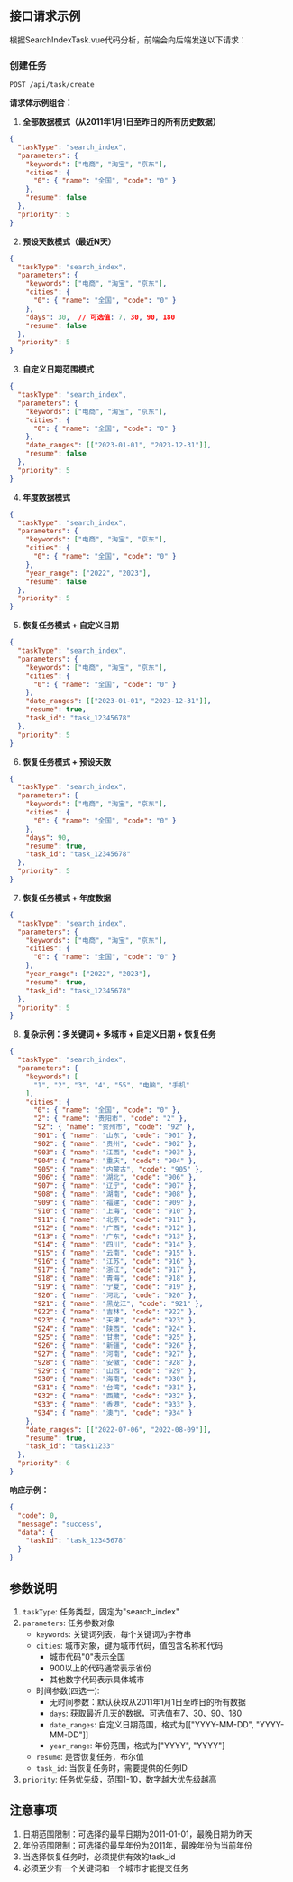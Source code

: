 
## 接口请求示例

根据SearchIndexTask.vue代码分析，前端会向后端发送以下请求：

### 创建任务

```
POST /api/task/create
```

**请求体示例组合：**

1. **全部数据模式（从2011年1月1日至昨日的所有历史数据）**
```json
{
  "taskType": "search_index",
  "parameters": {
    "keywords": ["电商", "淘宝", "京东"],
    "cities": {
      "0": { "name": "全国", "code": "0" }
    },
    "resume": false
  },
  "priority": 5
}
```

2. **预设天数模式（最近N天）**
```json
{
  "taskType": "search_index",
  "parameters": {
    "keywords": ["电商", "淘宝", "京东"],
    "cities": {
      "0": { "name": "全国", "code": "0" }
    },
    "days": 30,  // 可选值: 7, 30, 90, 180
    "resume": false
  },
  "priority": 5
}
```

3. **自定义日期范围模式**
```json
{
  "taskType": "search_index",
  "parameters": {
    "keywords": ["电商", "淘宝", "京东"],
    "cities": {
      "0": { "name": "全国", "code": "0" }
    },
    "date_ranges": [["2023-01-01", "2023-12-31"]],
    "resume": false
  },
  "priority": 5
}
```

4. **年度数据模式**
```json
{
  "taskType": "search_index",
  "parameters": {
    "keywords": ["电商", "淘宝", "京东"],
    "cities": {
      "0": { "name": "全国", "code": "0" }
    },
    "year_range": ["2022", "2023"],
    "resume": false
  },
  "priority": 5
}
```

5. **恢复任务模式 + 自定义日期**
```json
{
  "taskType": "search_index",
  "parameters": {
    "keywords": ["电商", "淘宝", "京东"],
    "cities": {
      "0": { "name": "全国", "code": "0" }
    },
    "date_ranges": [["2023-01-01", "2023-12-31"]],
    "resume": true,
    "task_id": "task_12345678"
  },
  "priority": 5
}
```

6. **恢复任务模式 + 预设天数**
```json
{
  "taskType": "search_index",
  "parameters": {
    "keywords": ["电商", "淘宝", "京东"],
    "cities": {
      "0": { "name": "全国", "code": "0" }
    },
    "days": 90,
    "resume": true,
    "task_id": "task_12345678"
  },
  "priority": 5
}
```

7. **恢复任务模式 + 年度数据**
```json
{
  "taskType": "search_index",
  "parameters": {
    "keywords": ["电商", "淘宝", "京东"],
    "cities": {
      "0": { "name": "全国", "code": "0" }
    },
    "year_range": ["2022", "2023"],
    "resume": true,
    "task_id": "task_12345678"
  },
  "priority": 5
}
```

8. **复杂示例：多关键词 + 多城市 + 自定义日期 + 恢复任务**
```json
{
  "taskType": "search_index",
  "parameters": {
    "keywords": [
      "1", "2", "3", "4", "55", "电脑", "手机"
    ],
    "cities": {
      "0": { "name": "全国", "code": "0" },
      "2": { "name": "贵阳市", "code": "2" },
      "92": { "name": "贺州市", "code": "92" },
      "901": { "name": "山东", "code": "901" },
      "902": { "name": "贵州", "code": "902" },
      "903": { "name": "江西", "code": "903" },
      "904": { "name": "重庆", "code": "904" },
      "905": { "name": "内蒙古", "code": "905" },
      "906": { "name": "湖北", "code": "906" },
      "907": { "name": "辽宁", "code": "907" },
      "908": { "name": "湖南", "code": "908" },
      "909": { "name": "福建", "code": "909" },
      "910": { "name": "上海", "code": "910" },
      "911": { "name": "北京", "code": "911" },
      "912": { "name": "广西", "code": "912" },
      "913": { "name": "广东", "code": "913" },
      "914": { "name": "四川", "code": "914" },
      "915": { "name": "云南", "code": "915" },
      "916": { "name": "江苏", "code": "916" },
      "917": { "name": "浙江", "code": "917" },
      "918": { "name": "青海", "code": "918" },
      "919": { "name": "宁夏", "code": "919" },
      "920": { "name": "河北", "code": "920" },
      "921": { "name": "黑龙江", "code": "921" },
      "922": { "name": "吉林", "code": "922" },
      "923": { "name": "天津", "code": "923" },
      "924": { "name": "陕西", "code": "924" },
      "925": { "name": "甘肃", "code": "925" },
      "926": { "name": "新疆", "code": "926" },
      "927": { "name": "河南", "code": "927" },
      "928": { "name": "安徽", "code": "928" },
      "929": { "name": "山西", "code": "929" },
      "930": { "name": "海南", "code": "930" },
      "931": { "name": "台湾", "code": "931" },
      "932": { "name": "西藏", "code": "932" },
      "933": { "name": "香港", "code": "933" },
      "934": { "name": "澳门", "code": "934" }
    },
    "date_ranges": [["2022-07-06", "2022-08-09"]],
    "resume": true,
    "task_id": "task11233"
  },
  "priority": 6
}
```

**响应示例：**
```json
{
  "code": 0,
  "message": "success",
  "data": {
    "taskId": "task_12345678"
  }
}
```

## 参数说明

1. `taskType`: 任务类型，固定为"search_index"
2. `parameters`: 任务参数对象
   - `keywords`: 关键词列表，每个关键词为字符串
   - `cities`: 城市对象，键为城市代码，值包含名称和代码
     - 城市代码"0"表示全国
     - 900以上的代码通常表示省份
     - 其他数字代码表示具体城市
   - 时间参数(四选一):
     - 无时间参数：默认获取从2011年1月1日至昨日的所有数据
     - `days`: 获取最近几天的数据，可选值有7、30、90、180
     - `date_ranges`: 自定义日期范围，格式为[["YYYY-MM-DD", "YYYY-MM-DD"]]
     - `year_range`: 年份范围，格式为["YYYY", "YYYY"]
   - `resume`: 是否恢复任务，布尔值
   - `task_id`: 当恢复任务时，需要提供的任务ID
3. `priority`: 任务优先级，范围1-10，数字越大优先级越高

## 注意事项

1. 日期范围限制：可选择的最早日期为2011-01-01，最晚日期为昨天
2. 年份范围限制：可选择的最早年份为2011年，最晚年份为当前年份
3. 当选择恢复任务时，必须提供有效的task_id
4. 必须至少有一个关键词和一个城市才能提交任务
